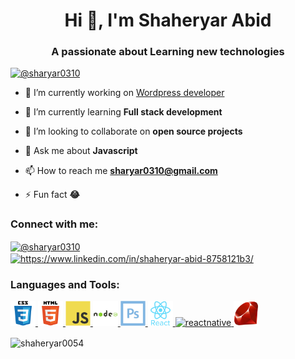 <h1 align="center">Hi 👋, I'm Shaheryar Abid</h1>
<h3 align="center">A passionate about Learning new technologies</h3>

<p align="left"> <a href="https://twitter.com/@sharyar0310" target="blank"><img src="https://img.shields.io/twitter/follow/@sharyar0310?logo=twitter&style=for-the-badge" alt="@sharyar0310" /></a> </p>

- 🔭 I’m currently working on [Wordpress developer](https://deshole.com/?v=a7be1bf8ea66)

- 🌱 I’m currently learning **Full stack development**

- 👯 I’m looking to collaborate on **open source projects**

- 💬 Ask me about **Javascript**

- 📫 How to reach me **sharyar0310@gmail.com**

- ⚡ Fun fact **😂**

<h3 align="left">Connect with me:</h3>
<p align="left">
<a href="https://twitter.com/@sharyar0310" target="blank"><img align="center" src="https://raw.githubusercontent.com/rahuldkjain/github-profile-readme-generator/master/src/images/icons/Social/twitter.svg" alt="@sharyar0310" height="30" width="40" /></a>
<a href="https://linkedin.com/in/https://www.linkedin.com/in/shaheryar-abid-8758121b3/" target="blank"><img align="center" src="https://raw.githubusercontent.com/rahuldkjain/github-profile-readme-generator/master/src/images/icons/Social/linked-in-alt.svg" alt="https://www.linkedin.com/in/shaheryar-abid-8758121b3/" height="30" width="40" /></a>
</p>

<h3 align="left">Languages and Tools:</h3>
<p align="left"> <a href="https://www.w3schools.com/css/" target="_blank" rel="noreferrer"> <img src="https://raw.githubusercontent.com/devicons/devicon/master/icons/css3/css3-original-wordmark.svg" alt="css3" width="40" height="40"/> </a> <a href="https://www.w3.org/html/" target="_blank" rel="noreferrer"> <img src="https://raw.githubusercontent.com/devicons/devicon/master/icons/html5/html5-original-wordmark.svg" alt="html5" width="40" height="40"/> </a> <a href="https://developer.mozilla.org/en-US/docs/Web/JavaScript" target="_blank" rel="noreferrer"> <img src="https://raw.githubusercontent.com/devicons/devicon/master/icons/javascript/javascript-original.svg" alt="javascript" width="40" height="40"/> </a> <a href="https://nodejs.org" target="_blank" rel="noreferrer"> <img src="https://raw.githubusercontent.com/devicons/devicon/master/icons/nodejs/nodejs-original-wordmark.svg" alt="nodejs" width="40" height="40"/> </a> <a href="https://www.photoshop.com/en" target="_blank" rel="noreferrer"> <img src="https://raw.githubusercontent.com/devicons/devicon/master/icons/photoshop/photoshop-line.svg" alt="photoshop" width="40" height="40"/> </a> <a href="https://reactjs.org/" target="_blank" rel="noreferrer"> <img src="https://raw.githubusercontent.com/devicons/devicon/master/icons/react/react-original-wordmark.svg" alt="react" width="40" height="40"/> </a> <a href="https://reactnative.dev/" target="_blank" rel="noreferrer"> <img src="https://reactnative.dev/img/header_logo.svg" alt="reactnative" width="40" height="40"/> </a> <a href="https://www.ruby-lang.org/en/" target="_blank" rel="noreferrer"> <img src="https://raw.githubusercontent.com/devicons/devicon/master/icons/ruby/ruby-original.svg" alt="ruby" width="40" height="40"/> </a> </p>

<p><img align="center" src="https://github-readme-streak-stats.herokuapp.com/?user=shaheryar0054&" alt="shaheryar0054" /></p>


